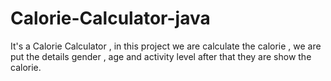 # Calorie-Calculator-java
It's a Calorie Calculator , in this project we are calculate the calorie , we are put the details gender , age and activity level after that they are show the calorie.
